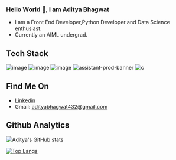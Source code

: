 <!--
**aditya432-aiml/aditya432-aiml** is a ✨ _special_ ✨ repository because its `README.md` (this file) appears on your GitHub profile.

Here are some ideas to get you started:

- 🔭 I’m currently working on ...
- 🌱 I’m currently learning ...
- 👯 I’m looking to collaborate on ...
- 🤔 I’m looking for help with ...
- 💬 Ask me about ...
- 📫 How to reach me: ...
- 😄 Pronouns: ...
- ⚡ Fun fact: ...
-->
### Hello World 👋, I am Aditya Bhagwat
- I am a Front End Developer,Python Developer and Data Science enthusiast.
- Currently an AIML undergrad.

## Tech Stack

![image](https://user-images.githubusercontent.com/81558819/194113288-42561749-64d0-4f5c-8a81-e09043976e48.png)
![image](https://user-images.githubusercontent.com/81558819/194113339-27a65d1b-3288-4933-a0ee-7ee50d855682.png)
![image](https://user-images.githubusercontent.com/81558819/194113359-c4cd7528-7641-4754-889b-53ccf9d7f4a7.png)
![assistant-prod-banner](https://user-images.githubusercontent.com/81558819/200174163-2b628aa4-4dee-47bc-979e-78c3bdec2025.jpg)
![c](https://user-images.githubusercontent.com/81558819/200174159-e5ae68e1-620a-4e1f-b4bc-c9d286cf9b1c.jpg)



## Find Me On

- [Linkedin](www.linkedin.com/in/aditya-bhagwat-06150620b)
- Gmail: adityabhagwat432@gmail.com

## Github Analytics

![Aditya's GitHub stats](https://github-readme-stats.vercel.app/api?username=aditya432-aiml&theme=dark&show_icons=true)

[![Top Langs](https://github-readme-stats.vercel.app/api/top-langs/?username=aditya432-aiml&theme=dark&show_icons=true&langs_count=8)](https://github.com/anuraghazra/github-readme-stats)
